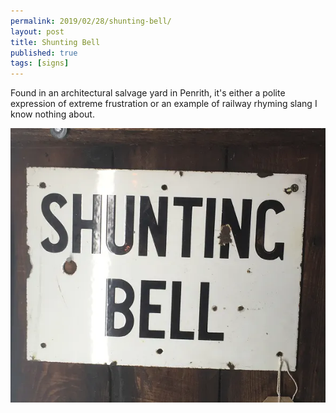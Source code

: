 ```yaml
---
permalink: 2019/02/28/shunting-bell/
layout: post
title: Shunting Bell
published: true
tags: [signs]
---
```


Found in an architectural salvage yard in Penrith, it's either a polite expression of
extreme frustration or an example of railway rhyming slang I know nothing about.

![sign](/img/posts/shunting-bell/shunting-bell.webp)
